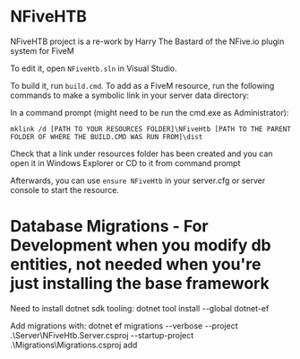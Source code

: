 # NFiveHTB

NFiveHTB project is a re-work by Harry The Bastard of the NFive.io plugin system for FiveM

To edit it, open `NFiveHtb.sln` in Visual Studio.

To build it, run `build.cmd`.
To add as a FiveM resource, run the following commands to make a symbolic link in your server data directory:


In a command prompt (might need to be run the cmd.exe as Administrator):
```
mklink /d [PATH TO YOUR RESOURCES FOLDER]\NFiveHtb [PATH TO THE PARENT FOLDER OF WHERE THE BUILD.CMD WAS RUN FROM]\dist
```
Check that a link under resources folder has been created and you can open it in Windows Explorer or CD to it from command prompt

Afterwards, you can use `ensure NFiveHtb` in your server.cfg or server console to start the resource.


# Database Migrations - For Development when you modify db entities, not needed when you're just installing the base framework
Need to install dotnet sdk tooling:
dotnet tool install --global dotnet-ef

Add migrations with:
dotnet ef migrations --verbose --project .\Server\NFiveHtb.Server.csproj --startup-project .\Migrations\Migrations.csproj add <Migration Name>

